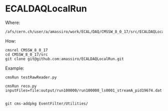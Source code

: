 # ECALDAQLocalRun


Where:

    /afs/cern.ch/user/a/amassiro/work/ECAL/DAQ/CMSSW_8_0_17/src/ECALDAQLocalRun
    
How:

    cmsrel CMSSW_8_0_17
    cd CMSSW_8_0_17/src
    git clone git@github.com:amassiro/ECALDAQLocalRun.git

    
Example:

    cmsRun testRawReader.py

    cmsRun reco.py  inputFiles=file:output/run100000/run100000_ls0001_streamA_pid19674.dat
    

    git cms-addpkg EventFilter/Utilities/
    
